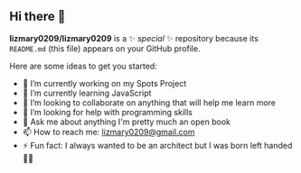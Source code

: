## Hi there 👋


**lizmary0209/lizmary0209** is a ✨ _special_ ✨ repository because its `README.md` (this file) appears on your GitHub profile.

Here are some ideas to get you started:

- 🔭 I’m currently working on my Spots Project
- 🌱 I’m currently learning JavaScript
- 👯 I’m looking to collaborate on anything that will help me learn more
- 🤔 I’m looking for help with programming skills
- 💬 Ask me about anything I'm pretty much an open book
- 📫 How to reach me: lizmary0209@gmail.com
- ⚡ Fun fact: I always wanted to be an architect but I was born left handed 🤷‍♀️

